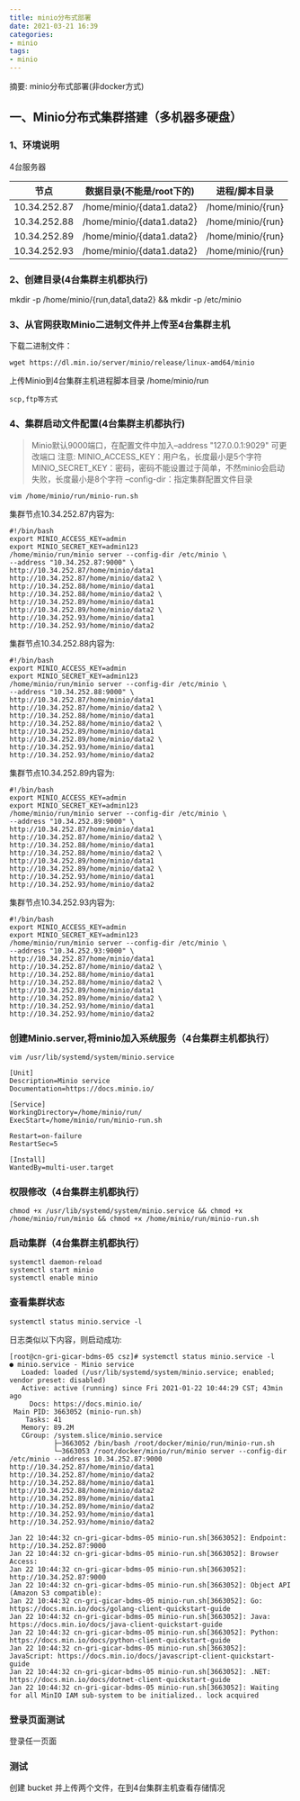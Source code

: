 ```yaml
---
title: minio分布式部署
date: 2021-03-21 16:39
categories:
- minio
tags:
- minio
---
```

  
  
摘要: minio分布式部署(非docker方式)
<!-- more -->


## 一、Minio分布式集群搭建（多机器多硬盘）
### 1、环境说明
4台服务器


|节点|	数据目录(不能是/root下的)| 进程/脚本目录 |
|---|---|---|
|10.34.252.87 |	/home/minio/{data1.data2} |	/home/minio/{run}|
|10.34.252.88 |	/home/minio/{data1.data2} |	/home/minio/{run}|
|10.34.252.89 |	/home/minio/{data1.data2} |	/home/minio/{run}|
|10.34.252.93 |	/home/minio/{data1.data2} |	/home/minio/{run}|



### 2、创建目录(4台集群主机都执行)
mkdir -p /home/minio/{run,data1,data2} && mkdir -p /etc/minio


### 3、从官网获取Minio二进制文件并上传至4台集群主机

下载二进制文件：
```
wget https://dl.min.io/server/minio/release/linux-amd64/minio
```

上传Minio到4台集群主机进程脚本目录 /home/minio/run
```
scp,ftp等方式
```

### 4、集群启动文件配置(4台集群主机都执行)
>Minio默认9000端口，在配置文件中加入–address "127.0.0.1:9029" 可更改端口
注意:
MINIO_ACCESS_KEY：用户名，长度最小是5个字符
MINIO_SECRET_KEY：密码，密码不能设置过于简单，不然minio会启动失败，长度最小是8个字符
–config-dir：指定集群配置文件目录

```
vim /home/minio/run/minio-run.sh
```

集群节点10.34.252.87内容为:
```
#!/bin/bash
export MINIO_ACCESS_KEY=admin
export MINIO_SECRET_KEY=admin123
/home/minio/run/minio server --config-dir /etc/minio \
--address "10.34.252.87:9000" \
http://10.34.252.87/home/minio/data1 http://10.34.252.87/home/minio/data2 \
http://10.34.252.88/home/minio/data1 http://10.34.252.88/home/minio/data2 \
http://10.34.252.89/home/minio/data1 http://10.34.252.89/home/minio/data2 \
http://10.34.252.93/home/minio/data1 http://10.34.252.93/home/minio/data2
```

集群节点10.34.252.88内容为:
```
#!/bin/bash
export MINIO_ACCESS_KEY=admin
export MINIO_SECRET_KEY=admin123
/home/minio/run/minio server --config-dir /etc/minio \
--address "10.34.252.88:9000" \
http://10.34.252.87/home/minio/data1 http://10.34.252.87/home/minio/data2 \
http://10.34.252.88/home/minio/data1 http://10.34.252.88/home/minio/data2 \
http://10.34.252.89/home/minio/data1 http://10.34.252.89/home/minio/data2 \
http://10.34.252.93/home/minio/data1 http://10.34.252.93/home/minio/data2
```

集群节点10.34.252.89内容为:
```
#!/bin/bash
export MINIO_ACCESS_KEY=admin
export MINIO_SECRET_KEY=admin123
/home/minio/run/minio server --config-dir /etc/minio \
--address "10.34.252.89:9000" \
http://10.34.252.87/home/minio/data1 http://10.34.252.87/home/minio/data2 \
http://10.34.252.88/home/minio/data1 http://10.34.252.88/home/minio/data2 \
http://10.34.252.89/home/minio/data1 http://10.34.252.89/home/minio/data2 \
http://10.34.252.93/home/minio/data1 http://10.34.252.93/home/minio/data2
```

集群节点10.34.252.93内容为:
```
#!/bin/bash
export MINIO_ACCESS_KEY=admin
export MINIO_SECRET_KEY=admin123
/home/minio/run/minio server --config-dir /etc/minio \
--address "10.34.252.93:9000" \
http://10.34.252.87/home/minio/data1 http://10.34.252.87/home/minio/data2 \
http://10.34.252.88/home/minio/data1 http://10.34.252.88/home/minio/data2 \
http://10.34.252.89/home/minio/data1 http://10.34.252.89/home/minio/data2 \
http://10.34.252.93/home/minio/data1 http://10.34.252.93/home/minio/data2
```


### 创建Minio.server,将minio加入系统服务（4台集群主机都执行）

```
vim /usr/lib/systemd/system/minio.service
```
```
[Unit]
Description=Minio service
Documentation=https://docs.minio.io/

[Service]
WorkingDirectory=/home/minio/run/
ExecStart=/home/minio/run/minio-run.sh

Restart=on-failure
RestartSec=5

[Install]
WantedBy=multi-user.target
```

### 权限修改（4台集群主机都执行）
```
chmod +x /usr/lib/systemd/system/minio.service && chmod +x /home/minio/run/minio && chmod +x /home/minio/run/minio-run.sh
```

### 启动集群（4台集群主机都执行）
```
systemctl daemon-reload
systemctl start minio
systemctl enable minio
```

### 查看集群状态
```
systemctl status minio.service -l
```

日志类似以下内容，则启动成功:

```
[root@cn-gri-gicar-bdms-05 csz]# systemctl status minio.service -l
● minio.service - Minio service
   Loaded: loaded (/usr/lib/systemd/system/minio.service; enabled; vendor preset: disabled)
   Active: active (running) since Fri 2021-01-22 10:44:29 CST; 43min ago
     Docs: https://docs.minio.io/
 Main PID: 3663052 (minio-run.sh)
    Tasks: 41
   Memory: 89.2M
   CGroup: /system.slice/minio.service
           ├─3663052 /bin/bash /root/docker/minio/run/minio-run.sh
           └─3663053 /root/docker/minio/run/minio server --config-dir /etc/minio --address 10.34.252.87:9000 http://10.34.252.87/home/minio/data1 http://10.34.252.87/home/minio/data2 http://10.34.252.88/home/minio/data1 http://10.34.252.88/home/minio/data2 http://10.34.252.89/home/minio/data1 http://10.34.252.89/home/minio/data2 http://10.34.252.93/home/minio/data1 http://10.34.252.93/home/minio/data2

Jan 22 10:44:32 cn-gri-gicar-bdms-05 minio-run.sh[3663052]: Endpoint: http://10.34.252.87:9000
Jan 22 10:44:32 cn-gri-gicar-bdms-05 minio-run.sh[3663052]: Browser Access:
Jan 22 10:44:32 cn-gri-gicar-bdms-05 minio-run.sh[3663052]: http://10.34.252.87:9000
Jan 22 10:44:32 cn-gri-gicar-bdms-05 minio-run.sh[3663052]: Object API (Amazon S3 compatible):
Jan 22 10:44:32 cn-gri-gicar-bdms-05 minio-run.sh[3663052]: Go:         https://docs.min.io/docs/golang-client-quickstart-guide
Jan 22 10:44:32 cn-gri-gicar-bdms-05 minio-run.sh[3663052]: Java:       https://docs.min.io/docs/java-client-quickstart-guide
Jan 22 10:44:32 cn-gri-gicar-bdms-05 minio-run.sh[3663052]: Python:     https://docs.min.io/docs/python-client-quickstart-guide
Jan 22 10:44:32 cn-gri-gicar-bdms-05 minio-run.sh[3663052]: JavaScript: https://docs.min.io/docs/javascript-client-quickstart-guide
Jan 22 10:44:32 cn-gri-gicar-bdms-05 minio-run.sh[3663052]: .NET:       https://docs.min.io/docs/dotnet-client-quickstart-guide
Jan 22 10:44:32 cn-gri-gicar-bdms-05 minio-run.sh[3663052]: Waiting for all MinIO IAM sub-system to be initialized.. lock acquired
```


### 登录页面测试
登录任一页面

### 测试

创建 bucket 并上传两个文件，在到4台集群主机查看存储情况
